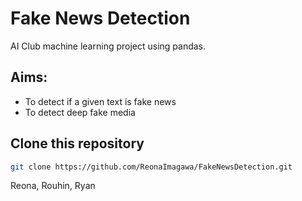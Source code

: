 # Fake News Detection

AI Club machine learning project using pandas.

## Aims:
- To detect if a given text is fake news
- To detect deep fake media

## Clone this repository
```zsh
git clone https://github.com/ReonaImagawa/FakeNewsDetection.git
```

Reona, Rouhin, Ryan
